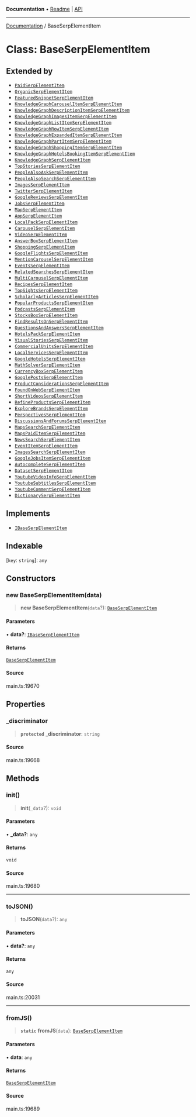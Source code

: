 **Documentation** • [Readme](../README.md) \| [API](../globals.md)

***

[Documentation](../README.md) / BaseSerpElementItem

# Class: BaseSerpElementItem

## Extended by

- [`PaidSerpElementItem`](PaidSerpElementItem.md)
- [`OrganicSerpElementItem`](OrganicSerpElementItem.md)
- [`FeaturedSnippetSerpElementItem`](FeaturedSnippetSerpElementItem.md)
- [`KnowledgeGraphCarouselItemSerpElementItem`](KnowledgeGraphCarouselItemSerpElementItem.md)
- [`KnowledgeGraphDescriptionItemSerpElementItem`](KnowledgeGraphDescriptionItemSerpElementItem.md)
- [`KnowledgeGraphImagesItemSerpElementItem`](KnowledgeGraphImagesItemSerpElementItem.md)
- [`KnowledgeGraphListItemSerpElementItem`](KnowledgeGraphListItemSerpElementItem.md)
- [`KnowledgeGraphRowItemSerpElementItem`](KnowledgeGraphRowItemSerpElementItem.md)
- [`KnowledgeGraphExpandedItemSerpElementItem`](KnowledgeGraphExpandedItemSerpElementItem.md)
- [`KnowledgeGraphPartItemSerpElementItem`](KnowledgeGraphPartItemSerpElementItem.md)
- [`KnowledgeGraphShoppingItemSerpElementItem`](KnowledgeGraphShoppingItemSerpElementItem.md)
- [`KnowledgeGraphHotelsBookingItemSerpElementItem`](KnowledgeGraphHotelsBookingItemSerpElementItem.md)
- [`KnowledgeGraphSerpElementItem`](KnowledgeGraphSerpElementItem.md)
- [`TopStoriesSerpElementItem`](TopStoriesSerpElementItem.md)
- [`PeopleAlsoAskSerpElementItem`](PeopleAlsoAskSerpElementItem.md)
- [`PeopleAlsoSearchSerpElementItem`](PeopleAlsoSearchSerpElementItem.md)
- [`ImagesSerpElementItem`](ImagesSerpElementItem.md)
- [`TwitterSerpElementItem`](TwitterSerpElementItem.md)
- [`GoogleReviewsSerpElementItem`](GoogleReviewsSerpElementItem.md)
- [`JobsSerpElementItem`](JobsSerpElementItem.md)
- [`MapSerpElementItem`](MapSerpElementItem.md)
- [`AppSerpElementItem`](AppSerpElementItem.md)
- [`LocalPackSerpElementItem`](LocalPackSerpElementItem.md)
- [`CarouselSerpElementItem`](CarouselSerpElementItem.md)
- [`VideoSerpElementItem`](VideoSerpElementItem.md)
- [`AnswerBoxSerpElementItem`](AnswerBoxSerpElementItem.md)
- [`ShoppingSerpElementItem`](ShoppingSerpElementItem.md)
- [`GoogleFlightsSerpElementItem`](GoogleFlightsSerpElementItem.md)
- [`MentionCarouselSerpElementItem`](MentionCarouselSerpElementItem.md)
- [`EventsSerpElementItem`](EventsSerpElementItem.md)
- [`RelatedSearchesSerpElementItem`](RelatedSearchesSerpElementItem.md)
- [`MultiCarouselSerpElementItem`](MultiCarouselSerpElementItem.md)
- [`RecipesSerpElementItem`](RecipesSerpElementItem.md)
- [`TopSightsSerpElementItem`](TopSightsSerpElementItem.md)
- [`ScholarlyArticlesSerpElementItem`](ScholarlyArticlesSerpElementItem.md)
- [`PopularProductsSerpElementItem`](PopularProductsSerpElementItem.md)
- [`PodcastsSerpElementItem`](PodcastsSerpElementItem.md)
- [`StocksBoxSerpElementItem`](StocksBoxSerpElementItem.md)
- [`FindResultsOnSerpElementItem`](FindResultsOnSerpElementItem.md)
- [`QuestionsAndAnswersSerpElementItem`](QuestionsAndAnswersSerpElementItem.md)
- [`HotelsPackSerpElementItem`](HotelsPackSerpElementItem.md)
- [`VisualStoriesSerpElementItem`](VisualStoriesSerpElementItem.md)
- [`CommercialUnitsSerpElementItem`](CommercialUnitsSerpElementItem.md)
- [`LocalServicesSerpElementItem`](LocalServicesSerpElementItem.md)
- [`GoogleHotelsSerpElementItem`](GoogleHotelsSerpElementItem.md)
- [`MathSolverSerpElementItem`](MathSolverSerpElementItem.md)
- [`CurrencyBoxSerpElementItem`](CurrencyBoxSerpElementItem.md)
- [`GooglePostsSerpElementItem`](GooglePostsSerpElementItem.md)
- [`ProductConsiderationsSerpElementItem`](ProductConsiderationsSerpElementItem.md)
- [`FoundOnWebSerpElementItem`](FoundOnWebSerpElementItem.md)
- [`ShortVideosSerpElementItem`](ShortVideosSerpElementItem.md)
- [`RefineProductsSerpElementItem`](RefineProductsSerpElementItem.md)
- [`ExploreBrandsSerpElementItem`](ExploreBrandsSerpElementItem.md)
- [`PerspectivesSerpElementItem`](PerspectivesSerpElementItem.md)
- [`DiscussionsAndForumsSerpElementItem`](DiscussionsAndForumsSerpElementItem.md)
- [`MapsSearchSerpElementItem`](MapsSearchSerpElementItem.md)
- [`MapsPaidItemSerpElementItem`](MapsPaidItemSerpElementItem.md)
- [`NewsSearchSerpElementItem`](NewsSearchSerpElementItem.md)
- [`EventItemSerpElementItem`](EventItemSerpElementItem.md)
- [`ImagesSearchSerpElementItem`](ImagesSearchSerpElementItem.md)
- [`GoogleJobsItemSerpElementItem`](GoogleJobsItemSerpElementItem.md)
- [`AutocompleteSerpElementItem`](AutocompleteSerpElementItem.md)
- [`DatasetSerpElementItem`](DatasetSerpElementItem.md)
- [`YoutubeVideoInfoSerpElementItem`](YoutubeVideoInfoSerpElementItem.md)
- [`YoutubeSubtitlesSerpElementItem`](YoutubeSubtitlesSerpElementItem.md)
- [`YoutubeCommentSerpElementItem`](YoutubeCommentSerpElementItem.md)
- [`DictionarySerpElementItem`](DictionarySerpElementItem.md)

## Implements

- [`IBaseSerpElementItem`](../interfaces/IBaseSerpElementItem.md)

## Indexable

 \[`key`: `string`\]: `any`

## Constructors

### new BaseSerpElementItem(data)

> **new BaseSerpElementItem**(`data`?): [`BaseSerpElementItem`](BaseSerpElementItem.md)

#### Parameters

• **data?**: [`IBaseSerpElementItem`](../interfaces/IBaseSerpElementItem.md)

#### Returns

[`BaseSerpElementItem`](BaseSerpElementItem.md)

#### Source

main.ts:19670

## Properties

### \_discriminator

> **`protected`** **\_discriminator**: `string`

#### Source

main.ts:19668

## Methods

### init()

> **init**(`_data`?): `void`

#### Parameters

• **\_data?**: `any`

#### Returns

`void`

#### Source

main.ts:19680

***

### toJSON()

> **toJSON**(`data`?): `any`

#### Parameters

• **data?**: `any`

#### Returns

`any`

#### Source

main.ts:20031

***

### fromJS()

> **`static`** **fromJS**(`data`): [`BaseSerpElementItem`](BaseSerpElementItem.md)

#### Parameters

• **data**: `any`

#### Returns

[`BaseSerpElementItem`](BaseSerpElementItem.md)

#### Source

main.ts:19689
